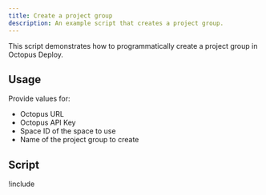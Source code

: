 ```yaml
---
title: Create a project group
description: An example script that creates a project group.
---
```


This script demonstrates how to programmatically create a project group in Octopus Deploy.

## Usage

Provide values for:

- Octopus URL
- Octopus API Key
- Space ID of the space to use
- Name of the project group to create

## Script

!include <create-projectgroup-scripts>